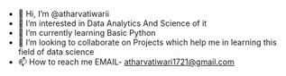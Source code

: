 - 👋 Hi, I’m @atharvatiwarii
- 👀 I’m interested in Data Analytics And Science of it 
- 🌱 I’m currently learning Basic Python
- 💞️ I’m looking to collaborate on Projects which help me in learning this field of data science
-  📫 How to reach me EMAIL- atharvatiwari1721@gmail.com

<!---
atharvatiwarii/atharvatiwarii is a ✨ special ✨ repository because its `README.md` (this file) appears on your GitHub profile.
You can click the Preview link to take a look at your changes.
--->
